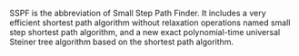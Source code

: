 SSPF is the abbreviation of Small Step Path Finder. It includes a very efficient shortest path algorithm without relaxation operations named small step shortest path algorithm, and a new exact polynomial-time universal Steiner tree algorithm based on the shortest path algorithm.
